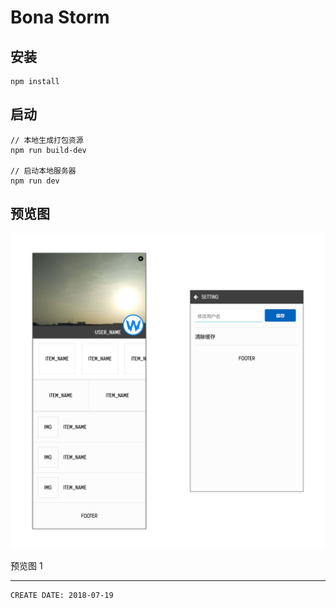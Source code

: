 
# Bona Storm #

## 安装 ##

```
npm install
```

## 启动 ##

```
// 本地生成打包资源
npm run build-dev

// 启动本地服务器
npm run dev
```

## 预览图 ##

![image](./asset/intro1.png)

预览图 1

---

```
CREATE DATE: 2018-07-19
```
